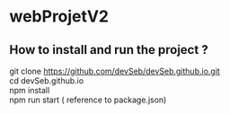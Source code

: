 # webProjetV2

## How to install and run the project ?
git clone https://github.com/devSeb/devSeb.github.io.git </br>
cd devSeb.github.io </br>
npm install </br>
npm run start ( reference to package.json) </br>

